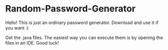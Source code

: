 # Random-Password-Generator
Hello! This is just an ordinary password generator. Download and use it if you want :) 

Get the .java files. The easiest way you can execute them is by opening the files in an IDE. Good luck! 
